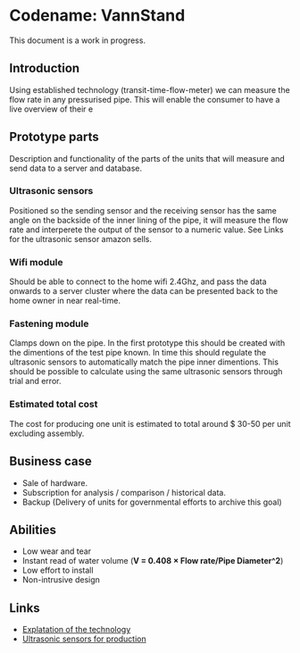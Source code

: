 # Codename: VannStand

This document is a work in progress.

## Introduction

Using established technology (transit-time-flow-meter) we can measure the flow rate in any pressurised pipe. 
This will enable the consumer to have a live overview of their e

## Prototype parts

Description and functionality of the parts of the units that will measure and send data to a server and database.

### Ultrasonic sensors

Positioned so the sending sensor and the receiving sensor has the same angle on the backside of the inner lining of the pipe, it will measure the flow rate and interperete the output of the sensor to a numeric value. See Links for the ultrasonic sensor amazon sells. 

### Wifi module

Should be able to connect to the home wifi 2.4Ghz, and pass the data onwards to a server cluster where the data can be presented back to the home owner in near real-time. 

### Fastening module

Clamps down on the pipe. In the first prototype this should be created with the dimentions of the test pipe known.
In time this should regulate the ultrasonic sensors to automatically match the pipe inner dimentions.
This should be possible to calculate using the same ultrasonic sensors through trial and error. 

### Estimated total cost

The cost for producing one unit is estimated to total around $ 30-50 per unit excluding assembly. 

## Business case

- Sale of hardware.
- Subscription for analysis / comparison / historical data.
- Backup (Delivery of units for governmental efforts to archive this goal)


## Abilities

- Low wear and tear
- Instant read of water volume (**V = 0.408 × Flow rate/Pipe Diameter^2**)
- Low effort to install
- Non-intrusive design

## Links 

- [Explatation of the technology](https://instrumentationtools.com/transit-time-flow-meter/)
- [Ultrasonic sensors for production](https://www.amazon.com/HiLetgo-HC-SR04-Ultrasonic-Distance-MEGA2560/dp/B00E87VXH0/ref=sr_1_8?keywords=ultrasonic+sensors&qid=1651234982&sr=8-8)

